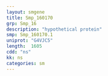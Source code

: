 ```yaml
---
layout: smgene
title: Smp_160170
grp: Smp_16
description: "hypothetical protein"
smp: Smp_160170.1
uniprot: "G4VJC5"
length:  1605
cdd: "ns"
kk: ns
categories: sm
---
```

